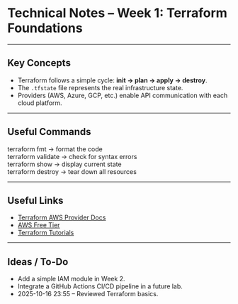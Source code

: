 # Technical Notes – Week 1: Terraform Foundations

---

## Key Concepts
- Terraform follows a simple cycle: **init → plan → apply → destroy**.  
- The `.tfstate` file represents the real infrastructure state.  
- Providers (AWS, Azure, GCP, etc.) enable API communication with each cloud platform.

---

## Useful Commands
terraform fmt → format the code  
terraform validate → check for syntax errors  
terraform show → display current state  
terraform destroy → tear down all resources

---

## Useful Links
- [Terraform AWS Provider Docs](https://registry.terraform.io/providers/hashicorp/aws/latest/docs)
- [AWS Free Tier](https://aws.amazon.com/free)
- [Terraform Tutorials](https://developer.hashicorp.com/terraform/tutorials)

---

## Ideas / To-Do
- Add a simple IAM module in Week 2.  
- Integrate a GitHub Actions CI/CD pipeline in a future lab.
- 2025-10-16 23:55 – Reviewed Terraform basics.

